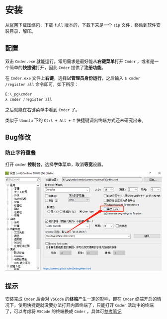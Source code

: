 # 安装

从[官网](https://cmder.net/)下载压缩包，下载 `full` 版本的，下载下来是一个 `zip` 文件，移动到软件安装目录，解压。

## 配置

双击 `Cmder.exe` 就能运行。常用需求是最好能从**右键菜单**打开 `Cmder` ，或者是一个简单的**快捷键**打开，因此 `Cmder` 提供了**注册功能**。

在 `Cmder.exe` 文件上**右键**，选择**以管理员身份运行**，之后输入 `$ cmder /register all` 命令即可，如下所示：

```PowerShell
E:\_pg\cmder
λ cmder /register all
```

之后就能在右键菜单中看到 `Cmder` 了。

类似于 `Ubuntu` 下的 `Ctrl + Alt + T` 快捷键调出终端方式还未研究出来。

## Bug修改

### 防止字符重叠

打开 `cmder` **控制台**，选择**字体**菜单，取消**等宽**设置。

![取消等宽字体设置](assets/images/取消等宽字体设置.png)

## 提示

安装完成 `Cmder` 后会对 `VSCode` 的**终端**产生一定的影响，即在 `Cmder` 终端开启的情况下，使用快捷键就没要办法打开内置终端了，只能打开 `Cmder` 活动中的终端了，可以考虑将 `VSCode` 的终端换成 `Cmder` ，具体可[参考笔记](../../../../IDE/VSCode/Windows下使用cmder终端.md)
